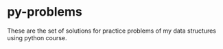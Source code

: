 # py-problems

These are the set of solutions for practice problems of my data structures using python course.
